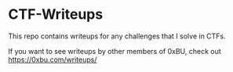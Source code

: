 # CTF-Writeups

This repo contains writeups for any challenges that I solve in CTFs.

If you want to see writeups by other members of 0xBU, check out https://0xbu.com/writeups/
